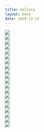 ```yaml
---
title: Gallery
layout: base
date: 2019-12-12
---
```



<div class="carousel">
  <div><img src="{{ site.baseurl }}/sites/images/albert-gusdorf-mill.jpg"/></div>
  <div><img src="{{ site.baseurl }}/sites/images/aztec-mill.jpg"/></div>
  <div><img src="{{ site.baseurl }}/sites/images/belen-roller-mill.jpg"/></div>
  <div><img src="{{ site.baseurl }}/sites/images/bread-deming-1893.jpg"/></div>
  <div><img src="{{ site.baseurl }}/sites/images/cassidy-mill.jpg"/></div>
  <div><img src="{{ site.baseurl }}/sites/images/cassidy-wheel-house.jpg"/></div>
  <div><img src="{{ site.baseurl }}/sites/images/cassidy2.jpg"/></div>
  <div><img src="{{ site.baseurl }}/sites/images/chamita-mill.jpg"/></div>
  <div><img src="{{ site.baseurl }}/sites/images/pueblo-wheat-harvest.jpg"/></div>
  <div><img src="{{ site.baseurl }}/sites/images/la-cueva-mill-warehouse.jpg"/></div>
  <div><img src="{{ site.baseurl }}/sites/images/la-cueva-mill.jpg"/></div>
  <div><img src="{{ site.baseurl }}/sites/images/la-cueva-mill2.jpg"/></div>
  <div><img src="{{ site.baseurl }}/sites/images/laguna-donkey-mill.jpg"/></div>
  <div><img src="{{ site.baseurl }}/sites/images/mill-las-vegas.jpg"/></div>
  <div><img src="{{ site.baseurl }}/sites/images/n-4th-st-flour-mill-abq-1930.jpg"/></div>
  <div><img src="{{ site.baseurl }}/sites/images/ruoff-mill-drivers-1938.jpg"/></div>
  <div><img src="{{ site.baseurl }}/sites/images/spiralbread-taos-1985.jpg"/></div>
  <div><img src="{{ site.baseurl }}/sites/images/truchas-wheel.png"/></div>
  <div><img src="{{ site.baseurl }}/sites/images/wheat-cleaners-1905.jpg"/></div>
  <div><img src="{{ site.baseurl }}/sites/images/pendaries-mill.jpg"/></div>
</div>
